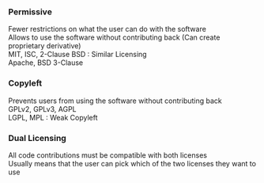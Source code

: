 ### Permissive

Fewer restrictions on what the user can do with the software  
Allows to use the software without contributing back (Can create proprietary derivative)  
MIT, ISC, 2-Clause BSD : Similar Licensing  
Apache, BSD 3-Clause

### Copyleft

Prevents users from using the software without contributing back  
GPLv2, GPLv3, AGPL  
LGPL, MPL : Weak Copyleft

### Dual Licensing

All code contributions must be compatible with both licenses  
Usually means that the user can pick which of the two licenses they want to use
